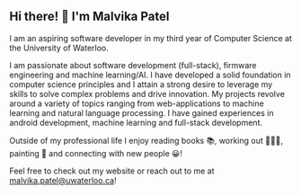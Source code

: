 ## Hi there! 👋 I'm Malvika Patel

I am an aspiring software developer in my third year of Computer Science at the University of Waterloo. 

I am passionate about software development (full-stack), firmware engineering and machine learning/AI. I have developed a solid foundation in computer science principles and I attain a strong desire to leverage my skills to solve complex problems and drive innovation. 
My projects revolve around a variety of topics ranging from web-applications to machine learning and natural language processing. 
I have gained experiences in android development, machine learning and full-stack development. 

Outside of my professional life I enjoy reading books 📚, working out 🏋🏽‍♀️, painting 🎨 and connecting with new people 😀! 

Feel free to check out my website or reach out to me at malvika.patel@uwaterloo.ca!
